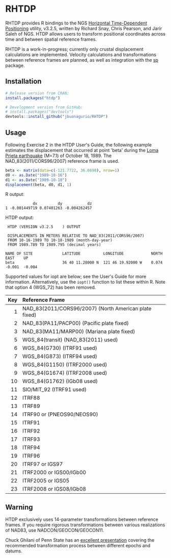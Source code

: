 # RHTDP

RHTDP provides R bindings to the NGS [Horizontal Time-Dependent Positioning](https://www.ngs.noaa.gov/TOOLS/Htdp/Htdp.shtml) utility, v3.2.5, written by Richard Snay, Chris Pearson, and Jarir Saleh of NGS. HTDP allows users to transform positional coordinates across time and between spatial reference frames.

RHTDP is a work-in-progress; currently only crustal displacement calculations are implemented. Velocity calculations and transformations between reference frames are planned, as well as integration with the [sp](https://cran.r-project.org/web/packages/sp/index.html) package.

## Installation

```R
# Release version from CRAN:
install.packages("htdp")

# Development version from GitHub:
# install.packages("devtools")
devtools::install_github("jbuonagurio/RHTDP")
```

## Usage

Following Exercise 2 in the HTDP User's Guide, the following example estimates the displacement that occurred at point 'beta' during the [Loma Prieta earthquake](https://en.wikipedia.org/wiki/1989_Loma_Prieta_earthquake) (M=7.1) of October 18, 1989. The NAD_83(2011/CORS96/2007) reference frame is used.

```R
beta <- matrix(data=c(-121.7722, 36.6698), nrow=1)
d0 <- as.Date("1989-10-16")
d1 <- as.Date("1989-10-18")
displacement(beta, d0, d1, 1)
```

R output:
```
            dx         dy           dz
1 -0.001449719 0.07401263 -0.004262457
```

HTDP output:
```
 HTDP (VERSION v3.2.5    ) OUTPUT

 DISPLACEMENTS IN METERS RELATIVE TO NAD_83(2011/CORS96/2007)
 FROM 10-16-1989 TO 10-18-1989 (month-day-year)
 FROM 1989.789 TO 1989.795 (decimal years)

NAME OF SITE             LATITUDE          LONGITUDE            NORTH    EAST    UP 
beta                     36 40 11.28000 N  121 46 19.92000 W    0.074  -0.001  -0.004
```

Supported values for iopt are below; see the User's Guide for more information. Alternatively, use the `iopt()` function to list these within R. Note that option 4 (WGS_72) has been removed.

| Key | Reference Frame |
| ---: | :--- |
| 1 | NAD_83(2011/CORS96/2007) (North American plate fixed) |
| 2 | NAD_83(PA11/PACP00) (Pacific plate fixed) |
| 3 | NAD_83(MA11/MARP00) (Mariana plate fixed) |
| 5 | WGS_84(transit) (NAD_83(2011) used) |
| 6 | WGS_84(G730) (ITRF91 used) |
| 7 | WGS_84(G873) (ITRF94 used) |
| 8 | WGS_84(G1150) (ITRF2000 used) |
| 9 | WGS_84(G1674) (ITRF2008 used) |
| 10 | WGS_84(G1762) (IGb08 used) |
| 11 | SIO/MIT_92 (ITRF91 used) |
| 12 | ITRF88 |
| 13 | ITRF89 |
| 14 | ITRF90 or (PNEOS90/NEOS90) |
| 15 | ITRF91 |
| 16 | ITRF92 |
| 17 | ITRF93 |
| 18 | ITRF94 |
| 19 | ITRF96 |
| 20 | ITRF97 or IGS97 |
| 21 | ITRF2000 or IGS00/IGb00 |
| 22 | ITRF2005 or IGS05 |
| 23 | ITRF2008 or IGS08/IGb08 |

## Warning

HTDP exclusively uses 14-parameter transformations between reference frames. If you require rigorous transformations between various realizations of NAD83, use NADCON/GEOCON/GEOCON11.

Chuck Ghilani of Penn State has an [excellent presentation](http://www.personal.psu.edu/cdg3/PSLS.pdf) covering the recommended transformation process between different epochs and datums.
